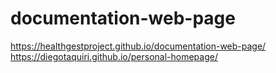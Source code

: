 # documentation-web-page
https://healthgestproject.github.io/documentation-web-page/
https://diegotaquiri.github.io/personal-homepage/
